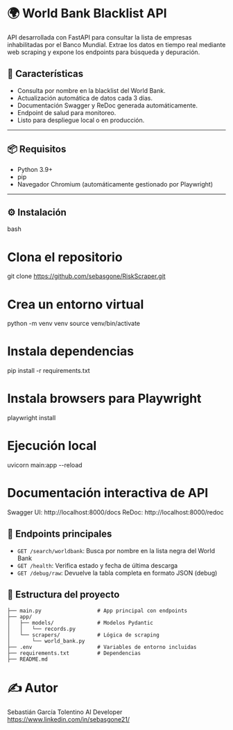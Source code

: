 # 🌍 World Bank Blacklist API

API desarrollada con FastAPI para consultar la lista de empresas inhabilitadas por el Banco Mundial. Extrae los datos en tiempo real mediante web scraping y expone los endpoints para búsqueda y depuración.



## 🚀 Características

- Consulta por nombre en la blacklist del World Bank.
- Actualización automática de datos cada 3 días.
- Documentación Swagger y ReDoc generada automáticamente.
- Endpoint de salud para monitoreo.
- Listo para despliegue local o en producción.

---

## 📦 Requisitos

- Python 3.9+
- pip
- Navegador Chromium (automáticamente gestionado por Playwright)

---

## ⚙️ Instalación

bash
# Clona el repositorio
git clone https://github.com/sebasgone/RiskScraper.git

# Crea un entorno virtual
python -m venv venv
source venv/bin/activate  

# Instala dependencias
pip install -r requirements.txt

# Instala browsers para Playwright
playwright install

# Ejecución local
uvicorn main:app --reload

# Documentación interactiva de API
Swagger UI: http://localhost:8000/docs
ReDoc: http://localhost:8000/redoc

## 📡 Endpoints principales

- `GET /search/worldbank`: Busca por nombre en la lista negra del World Bank
- `GET /health`: Verifica estado y fecha de última descarga
- `GET /debug/raw`: Devuelve la tabla completa en formato JSON (debug)

## 📁 Estructura del proyecto

```
├── main.py                  # App principal con endpoints
├── app/
│   ├── models/              # Modelos Pydantic
│   │   └── records.py
│   └── scrapers/            # Lógica de scraping
│       └── world_bank.py
├── .env                     # Variables de entorno incluidas
├── requirements.txt         # Dependencias
├── README.md
```
# ✍️ Autor
Sebastián García Tolentino
AI Developer
https://www.linkedin.com/in/sebasgone21/

